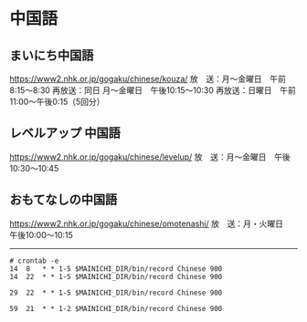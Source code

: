 # 中国語

## まいにち中国語
https://www2.nhk.or.jp/gogaku/chinese/kouza/
放　送：月～金曜日　午前8:15～8:30
再放送：同日 月～金曜日　午後10:15～10:30
再放送：日曜日　午前11:00～午後0:15（5回分）

## レベルアップ 中国語
https://www2.nhk.or.jp/gogaku/chinese/levelup/
放　送：月～金曜日　午後10:30～10:45

## おもてなしの中国語
https://www2.nhk.or.jp/gogaku/chinese/omotenashi/
放　送：月・火曜日　午後10:00～10:15


----

```
# crontab -e
14  8   * * 1-5 $MAINICHI_DIR/bin/record Chinese 900
14  22  * * 1-5 $MAINICHI_DIR/bin/record Chinese 900

29  22  * * 1-5 $MAINICHI_DIR/bin/record Chinese 900

59  21  * * 1-2 $MAINICHI_DIR/bin/record Chinese 900
```
